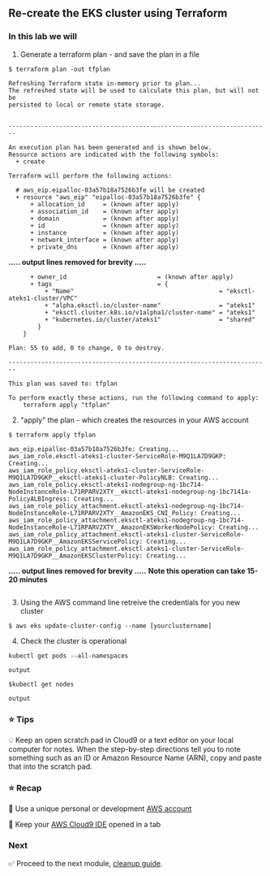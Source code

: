 ## Re-create the EKS cluster using Terraform

### In this lab we will

1. Generate a terraform plan - and save the plan in a file
   
```console
$ terraform plan -out tfplan
```
```
Refreshing Terraform state in-memory prior to plan...
The refreshed state will be used to calculate this plan, but will not be
persisted to local or remote state storage.


------------------------------------------------------------------------

An execution plan has been generated and is shown below.
Resource actions are indicated with the following symbols:
  + create

Terraform will perform the following actions:

  # aws_eip.eipalloc-03a57b18a7526b3fe will be created
  + resource "aws_eip" "eipalloc-03a57b18a7526b3fe" {
      + allocation_id     = (known after apply)
      + association_id    = (known after apply)
      + domain            = (known after apply)
      + id                = (known after apply)
      + instance          = (known after apply)
      + network_interface = (known after apply)
      + private_dns       = (known after apply)

```
**..... output lines removed for brevity .....**
```
      + owner_id                         = (known after apply)
      + tags                             = {
          + "Name"                                        = "eksctl-ateks1-cluster/VPC"
          + "alpha.eksctl.io/cluster-name"                = "ateks1"
          + "eksctl.cluster.k8s.io/v1alpha1/cluster-name" = "ateks1"
          + "kubernetes.io/cluster/ateks1"                = "shared"
        }
    }

Plan: 55 to add, 0 to change, 0 to destroy.

------------------------------------------------------------------------

This plan was saved to: tfplan

To perform exactly these actions, run the following command to apply:
    terraform apply "tfplan"
```

2. "apply" the plan - which creates the resources in your AWS account
```console
$ terraform apply tfplan
```

```
aws_eip.eipalloc-03a57b18a7526b3fe: Creating...
aws_iam_role.eksctl-ateks1-cluster-ServiceRole-M9Q1LA7D9GKP: Creating...
aws_iam_role_policy.eksctl-ateks1-cluster-ServiceRole-M9Q1LA7D9GKP__eksctl-ateks1-cluster-PolicyNLB: Creating...
aws_iam_role_policy.eksctl-ateks1-nodegroup-ng-1bc714-NodeInstanceRole-L71RPARV2XTY__eksctl-ateks1-nodegroup-ng-1bc7141a-PolicyALBIngress: Creating...
aws_iam_role_policy_attachment.eksctl-ateks1-nodegroup-ng-1bc714-NodeInstanceRole-L71RPARV2XTY__AmazonEKS_CNI_Policy: Creating...
aws_iam_role_policy_attachment.eksctl-ateks1-nodegroup-ng-1bc714-NodeInstanceRole-L71RPARV2XTY__AmazonEKSWorkerNodePolicy: Creating...
aws_iam_role_policy_attachment.eksctl-ateks1-cluster-ServiceRole-M9Q1LA7D9GKP__AmazonEKSServicePolicy: Creating...
aws_iam_role_policy_attachment.eksctl-ateks1-cluster-ServiceRole-M9Q1LA7D9GKP__AmazonEKSClusterPolicy: Creating...
```
**..... output lines removed for brevity .....**
**Note this operation can take 15-20 minutes**

```

```

3. Using the AWS command line retreive the credentials for you new cluster

```console
$ aws eks update-cluster-config --name [yourclustername]
```
4. Check the cluster is operational

```console
kubectl get pods --all-namespaces
```

```
output
```

```console
$kubectl get nodes
```
```
output
```

### :star: Tips

:bulb: Keep an open scratch pad in Cloud9 or a text editor on your local computer
for notes.  When the step-by-step directions tell you to note something such as
an ID or Amazon Resource Name (ARN), copy and paste that into the scratch pad.

### :star: Recap

:key: Use a unique personal or development [AWS account](#aws-account)

:key: Keep your [AWS Cloud9 IDE](#aws-cloud9-ide) opened in a tab

### Next

:white_check_mark: Proceed to the next module, [cleanup guide](cleanup).


